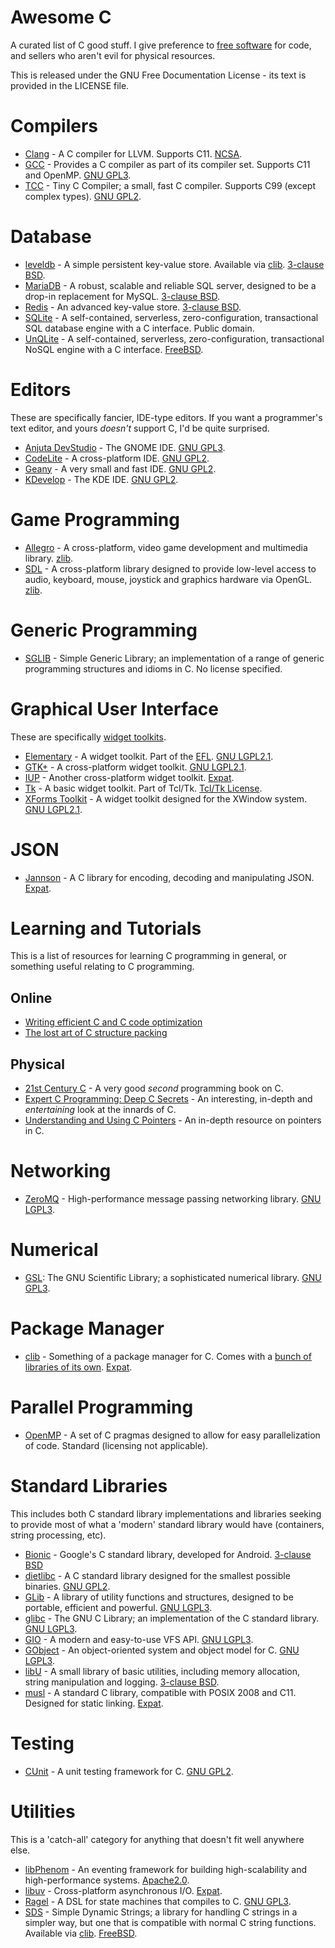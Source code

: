 # Awesome C #

A curated list of C good stuff. I give preference to [free software][13] for code, and sellers who aren't evil for physical resources.

This is released under the GNU Free Documentation License - its text is provided in the LICENSE file.

Compilers
=========

* [Clang][38] - A C compiler for LLVM. Supports C11. [NCSA][39].
* [GCC][40] - Provides a C compiler as part of its compiler set. Supports C11 and OpenMP. [GNU GPL3][41].
* [TCC][58] - Tiny C Compiler; a small, fast C compiler. Supports C99 (except complex types). [GNU GPL2][8].


Database
========

* [leveldb][46] - A simple persistent key-value store. Available via [clib][26]. [3-clause BSD][6].
* [MariaDB][25] - A robust, scalable and reliable SQL server, designed to be a drop-in replacement for MySQL. [3-clause BSD][6].
* [Redis][51] - An advanced key-value store. [3-clause BSD][6].
* [SQLite][22] - A self-contained, serverless, zero-configuration, transactional SQL database engine with a C interface. Public domain.
* [UnQLite][23] - A self-contained, serverless, zero-configuration, transactional NoSQL engine with a C interface. [FreeBSD][24].

Editors
=======

These are specifically fancier, IDE-type editors. If you want a programmer's text editor, and yours *doesn't* support C, I'd be quite surprised.

* [Anjuta DevStudio][42] - The GNOME IDE. [GNU GPL3][41].
* [CodeLite][45] - A cross-platform IDE. [GNU GPL2][8].
* [Geany][43] - A very small and fast IDE. [GNU GPL2][8].
* [KDevelop][44] - The KDE IDE. [GNU GPL2][8].


Game Programming
================

* [Allegro][48] - A cross-platform, video game development and multimedia library. [zlib][49].
* [SDL][50] - A cross-platform library designed to provide low-level access to audio, keyboard, mouse, joystick and graphics hardware via OpenGL. [zlib][49].


Generic Programming
===================

* [SGLIB][30] - Simple Generic Library; an implementation of a range of generic programming structures and idioms in C. No license specified.


Graphical User Interface
========================

These are specifically [widget toolkits][12].

* [Elementary][17] - A widget toolkit. Part of the [EFL][18]. [GNU LGPL2.1][15].
* [GTK+][14] - A cross-platform widget toolkit. [GNU LGPL2.1][15].
* [IUP][16] - Another cross-platform widget toolkit. [Expat][11].
* [Tk][19] - A basic widget toolkit. Part of Tcl/Tk. [Tcl/Tk License][20].
* [XForms Toolkit][21] - A widget toolkit designed for the XWindow system. [GNU LGPL2.1][15].

JSON
=======

* [Jannson][53] - A C library for encoding, decoding and manipulating JSON. [Expat][11].


Learning and Tutorials
======================

This is a list of resources for learning C programming in general, or something useful relating to C programming.

## Online ##

* [Writing efficient C and C code optimization][33]
* [The lost art of C structure packing][34]

## Physical ##

* [21st Century C][35] - A very good *second* programming book on C.
* [Expert C Programming: Deep C Secrets][55] - An interesting, in-depth and *entertaining* look at the innards of C.
* [Understanding and Using C Pointers][36] - An in-depth resource on pointers in C.

Networking
==========

* [ZeroMQ][52] - High-performance message passing networking library. [GNU LGPL3][41].


Numerical
=========

* [GSL][47]: The GNU Scientific Library; a sophisticated numerical library. [GNU GPL3][41].


Package Manager
===============

* [clib][26] - Something of a package manager for C. Comes with a [bunch of libraries of its own][27]. [Expat][11].

Parallel Programming
====================

* [OpenMP][37] - A set of C pragmas designed to allow for easy parallelization of code. Standard (licensing not applicable).


Standard Libraries
==================

This includes both C standard library implementations and libraries seeking to provide most of what a 'modern' standard library would have (containers, string processing, etc).

* [Bionic][4] - Google's C standard library, developed for Android. [3-clause BSD][6]
* [dietlibc][9] - A C standard library designed for the smallest possible binaries. [GNU GPL2][8].
* [GLib][1] - A library of utility functions and structures, designed to be portable, efficient and powerful. [GNU LGPL3][5].
* [glibc][57] - The GNU C Library; an implementation of the C standard library. [GNU LGPL3][5].
* [GIO][2] - A modern and easy-to-use VFS API. [GNU LGPL3][5].
* [GObject][3] - An object-oriented system and object model for C. [GNU LGPL3][5].
* [libU][28] - A small library of basic utilities, including memory allocation, string manipulation and logging. [3-clause BSD][6]. 
* [musl][10] - A standard C library, compatible with POSIX 2008 and C11. Designed for static linking. [Expat][11].

Testing
=======

* [CUnit][34] - A unit testing framework for C. [GNU GPL2][8].


Utilities
=========

This is a 'catch-all' category for anything that doesn't fit well anywhere else.

* [libPhenom][31] - An eventing framework for building high-scalability and high-performance systems. [Apache2.0][32].
* [libuv][56] - Cross-platform asynchronous I/O. [Expat][11].
* [Ragel][54] - A DSL for state machines that compiles to C. [GNU GPL3][41].
* [SDS][29] - Simple Dynamic Strings; a library for handling C strings in a simpler way, but one that is compatible with normal C string functions. Available via [clib][26]. [FreeBSD][24].


[1]: https://developer.gnome.org/glib/
[2]: https://developer.gnome.org/gio/
[3]: https://developer.gnome.org/gobject/stable/
[4]: https://github.com/android/platform_bionic
[5]: http://www.gnu.org/licenses/lgpl.html
[6]: http://directory.fsf.org/wiki/License:BSD_3Clause
[8]: http://www.gnu.org/licenses/old-licenses/gpl-2.0.html
[9]: http://www.fefe.de/dietlibc/
[10]: http://www.musl-libc.org/
[11]: http://directory.fsf.org/wiki/License:Expat
[12]: http://en.wikipedia.org/wiki/Widget_toolkit
[13]: http://en.wikipedia.org/wiki/Free_software
[14]: http://www.gtk.org/
[15]: http://www.gnu.org/licenses/old-licenses/lgpl-2.1.html
[16]: http://webserver2.tecgraf.puc-rio.br/iup/
[17]: http://docs.enlightenment.org/auto/elementary/
[18]: http://www.enlightenment.org/p.php?p=about/libs
[19]: http://www.tcl.tk/
[20]: http://www.tcl.tk/software/tcltk/license.html
[21]: http://xforms-toolkit.org/
[22]: http://www.sqlite.org/
[23]: http://unqlite.org/
[24]: http://directory.fsf.org/wiki?title=License:FreeBSD
[25]: https://mariadb.com/
[26]: https://github.com/clibs/clib
[27]: https://github.com/clibs/clib/wiki/Packages
[28]: http://www.koanlogic.com/libu/
[29]: https://github.com/antirez/sds
[30]: https://github.com/stefanct/sglib
[31]: http://facebook.github.io/libphenom/index.html
[32]: http://directory.fsf.org/wiki/License:Apache2.0
[33]: http://www.codeproject.com/Articles/6154/Writing-Efficient-C-and-C-Code-Optimization
[34]: http://www.catb.org/esr/structure-packing/
[35]: http://shop.oreilly.com/product/0636920033677.do
[36]: http://shop.oreilly.com/product/0636920028000.do
[37]: http://openmp.org/wp/about-openmp/
[38]: http://clang.llvm.org/
[39]: http://directory.fsf.org/wiki/License:IllinoisNCSA
[40]: https://gcc.gnu.org/
[41]: http://www.gnu.org/licenses/gpl.html
[42]: http://anjuta.org/
[43]: http://www.geany.org/
[44]: https://www.kdevelop.org/
[45]: http://www.codelite.org/
[46]: https://github.com/clibs/leveldb
[47]: http://www.gnu.org/software/gsl/
[48]: http://alleg.sourceforge.net/readme.html
[49]: http://directory.fsf.org/wiki/License:Zlib
[50]: https://www.libsdl.org/
[51]: http://redis.io/
[52]: http://zeromq.org/
[53]: http://www.digip.org/jansson/
[54]: http://www.colm.net/open-source/ragel/
[55]: http://dl.acm.org/citation.cfm?id=179241
[56]: https://github.com/libuv/libuv
[57]: http://www.gnu.org/software/libc/
[58]: http://bellard.org/tcc/

